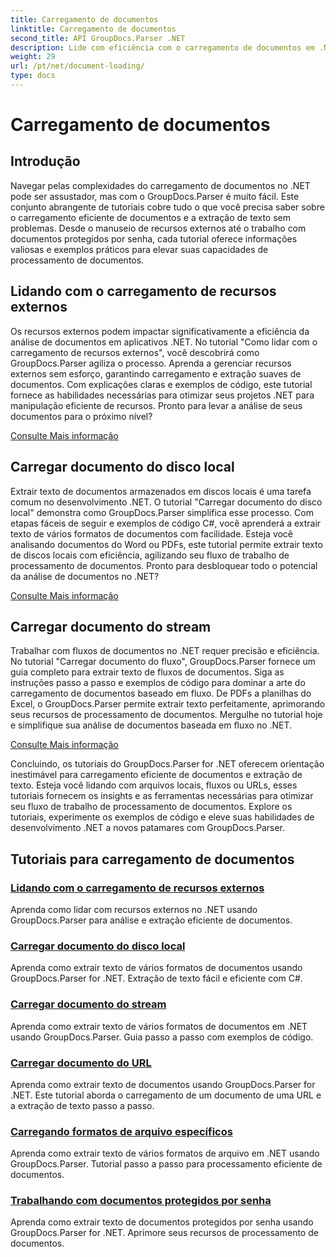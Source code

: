 ```yaml
---
title: Carregamento de documentos
linktitle: Carregamento de documentos
second_title: API GroupDocs.Parser .NET
description: Lide com eficiência com o carregamento de documentos em .NET com GroupDocs.Parser. Aprenda a extrair texto de discos locais, fluxos, URLs e muito mais.
weight: 29
url: /pt/net/document-loading/
type: docs
---
```

# Carregamento de documentos

## Introdução

Navegar pelas complexidades do carregamento de documentos no .NET pode ser assustador, mas com o GroupDocs.Parser é muito fácil. Este conjunto abrangente de tutoriais cobre tudo o que você precisa saber sobre o carregamento eficiente de documentos e a extração de texto sem problemas. Desde o manuseio de recursos externos até o trabalho com documentos protegidos por senha, cada tutorial oferece informações valiosas e exemplos práticos para elevar suas capacidades de processamento de documentos.

## Lidando com o carregamento de recursos externos

Os recursos externos podem impactar significativamente a eficiência da análise de documentos em aplicativos .NET. No tutorial "Como lidar com o carregamento de recursos externos", você descobrirá como GroupDocs.Parser agiliza o processo. Aprenda a gerenciar recursos externos sem esforço, garantindo carregamento e extração suaves de documentos. Com explicações claras e exemplos de código, este tutorial fornece as habilidades necessárias para otimizar seus projetos .NET para manipulação eficiente de recursos. Pronto para levar a análise de seus documentos para o próximo nível?

[Consulte Mais informação](./handling-loading-of-external-resources/)

## Carregar documento do disco local

Extrair texto de documentos armazenados em discos locais é uma tarefa comum no desenvolvimento .NET. O tutorial "Carregar documento do disco local" demonstra como GroupDocs.Parser simplifica esse processo. Com etapas fáceis de seguir e exemplos de código C#, você aprenderá a extrair texto de vários formatos de documentos com facilidade. Esteja você analisando documentos do Word ou PDFs, este tutorial permite extrair texto de discos locais com eficiência, agilizando seu fluxo de trabalho de processamento de documentos. Pronto para desbloquear todo o potencial da análise de documentos no .NET?

[Consulte Mais informação](./load-document-from-local-disk/)

## Carregar documento do stream

Trabalhar com fluxos de documentos no .NET requer precisão e eficiência. No tutorial "Carregar documento do fluxo", GroupDocs.Parser fornece um guia completo para extrair texto de fluxos de documentos. Siga as instruções passo a passo e exemplos de código para dominar a arte do carregamento de documentos baseado em fluxo. De PDFs a planilhas do Excel, o GroupDocs.Parser permite extrair texto perfeitamente, aprimorando seus recursos de processamento de documentos. Mergulhe no tutorial hoje e simplifique sua análise de documentos baseada em fluxo no .NET.

[Consulte Mais informação](./load-document-from-stream/)

Concluindo, os tutoriais do GroupDocs.Parser for .NET oferecem orientação inestimável para carregamento eficiente de documentos e extração de texto. Esteja você lidando com arquivos locais, fluxos ou URLs, esses tutoriais fornecem os insights e as ferramentas necessárias para otimizar seu fluxo de trabalho de processamento de documentos. Explore os tutoriais, experimente os exemplos de código e eleve suas habilidades de desenvolvimento .NET a novos patamares com GroupDocs.Parser.

## Tutoriais para carregamento de documentos
### [Lidando com o carregamento de recursos externos](./handling-loading-of-external-resources/)
Aprenda como lidar com recursos externos no .NET usando GroupDocs.Parser para análise e extração eficiente de documentos.
### [Carregar documento do disco local](./load-document-from-local-disk/)
Aprenda como extrair texto de vários formatos de documentos usando GroupDocs.Parser for .NET. Extração de texto fácil e eficiente com C#.
### [Carregar documento do stream](./load-document-from-stream/)
Aprenda como extrair texto de vários formatos de documentos em .NET usando GroupDocs.Parser. Guia passo a passo com exemplos de código.
### [Carregar documento do URL](./load-document-from-url/)
Aprenda como extrair texto de documentos usando GroupDocs.Parser for .NET. Este tutorial aborda o carregamento de um documento de uma URL e a extração de texto passo a passo.
### [Carregando formatos de arquivo específicos](./loading-specific-file-formats/)
Aprenda como extrair texto de vários formatos de arquivo em .NET usando GroupDocs.Parser. Tutorial passo a passo para processamento eficiente de documentos.
### [Trabalhando com documentos protegidos por senha](./working-with-password-protected-documents/)
Aprenda como extrair texto de documentos protegidos por senha usando GroupDocs.Parser for .NET. Aprimore seus recursos de processamento de documentos.